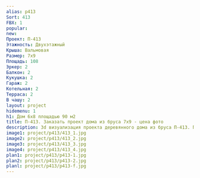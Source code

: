 ```yaml
---
alias: p413
Sort: 413
FBX: 1
popular: 
new: 
Проект: П-413
Этажность: Двухэтажный
Крыша: Вальмовая
Размер: 7х9
Площадь: 108
Эркер: 2
Балкон: 2
Кукушка: 2
Гараж: 2
Котельная: 2
Терраса: 2
В чашу: 2
layout: project
hidemenu: 1
h1: Дом 6х8 площадью 90 м2
title: П-413. Заказать проект дома из бруса 7х9 - цена фото
description: 3d визуализация проекта деревянного дома из бруса П-413. Площадь 108 м2, размер 7х9. Вы можете внести любые изменения в проект.
image1: project/p413/413_1.jpg
image2: project/p413/413_2.jpg
image3: project/p413/413_3.jpg
image4: project/p413/413_4.jpg
plan1: project/p413/p413-1.jpg
plan2: project/p413/p413-2.jpg
planl: project/p413/p413-f.jpg
---
```

